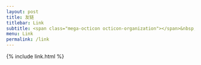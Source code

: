 ```yaml
---
layout: post
title: 友链
titlebar: Link
subtitle: <span class="mega-octicon octicon-organization"></span>&nbsp;&nbsp; Resource link
menu: Link
permalink: /link
---
```



{% include link.html %}